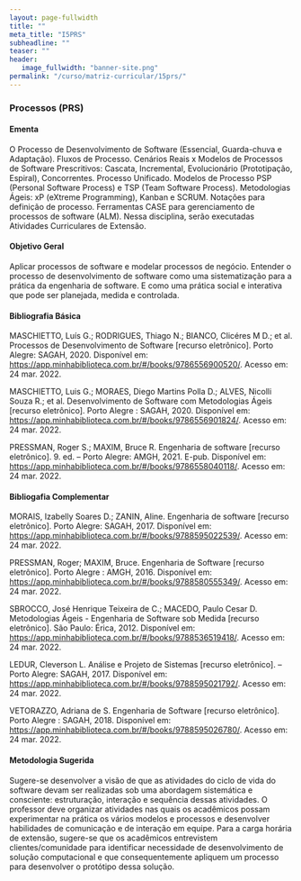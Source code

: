 ```yaml
---
layout: page-fullwidth
title: ""
meta_title: "I5PRS"
subheadline: ""
teaser: ""
header:
   image_fullwidth: "banner-site.png"
permalink: "/curso/matriz-curricular/15prs/"
---
```


### Processos (PRS)

#### **Ementa**

O Processo de Desenvolvimento de Software (Essencial, Guarda-chuva e Adaptação). Fluxos de Processo. Cenários Reais x Modelos de Processos de Software Prescritivos: Cascata, Incremental, Evolucionário (Prototipação, Espiral), Concorrentes. Processo Unificado. Modelos de Processo PSP (Personal Software Process) e TSP (Team Software Process). Metodologias Ágeis: xP (eXtreme Programming), Kanban e SCRUM. Notações para definição de processo. Ferramentas CASE para gerenciamento de processos de software (ALM). Nessa disciplina, serão executadas Atividades Curriculares de Extensão. 

#### **Objetivo Geral** 

Aplicar processos de software e modelar processos de negócio. Entender o processo de desenvolvimento de software como uma sistematização para a prática da engenharia de software. E como uma prática social e interativa que pode ser planejada, medida e controlada. 

#### **Bibliografia Básica**

MASCHIETTO, Luís G.; RODRIGUES, Thiago N.; BIANCO, Clicéres M D.; et al. Processos de Desenvolvimento de Software [recurso eletrônico]. Porto Alegre: SAGAH, 2020. Disponível em: https://app.minhabiblioteca.com.br/#/books/9786556900520/. Acesso em: 24 mar. 2022. 

MASCHIETTO, Luis G.; MORAES, Diego Martins Polla D.; ALVES, Nicolli Souza R.; et al. Desenvolvimento de Software com Metodologias Ágeis [recurso eletrônico]. Porto Alegre : SAGAH, 2020. Disponível em: https://app.minhabiblioteca.com.br/#/books/9786556901824/. Acesso em: 24 mar. 2022. 

PRESSMAN, Roger S.; MAXIM, Bruce R. Engenharia de software [recurso eletrônico]. 9. ed. – Porto Alegre: AMGH, 2021. E-pub. Disponível em: https://app.minhabiblioteca.com.br/#/books/9786558040118/. Acesso em: 24 mar. 2022.

#### **Bibliogafia Complementar** 

MORAIS, Izabelly Soares D.; ZANIN, Aline. Engenharia de software [recurso eletrônico]. Porto Alegre: SAGAH, 2017. Disponível em: https://app.minhabiblioteca.com.br/#/books/9788595022539/. Acesso em: 24 mar. 2022.

PRESSMAN, Roger; MAXIM, Bruce. Engenharia de Software [recurso eletrônico]. Porto Alegre : AMGH, 2016. Disponível em: https://app.minhabiblioteca.com.br/#/books/9788580555349/. Acesso em: 24 mar. 2022. 

SBROCCO, José Henrique Teixeira de C.; MACEDO, Paulo Cesar D. Metodologias Ágeis - Engenharia de Software sob Medida [recurso eletrônico]. São Paulo: Érica, 2012. Disponível em: https://app.minhabiblioteca.com.br/#/books/9788536519418/. Acesso em: 24 mar. 2022. 

LEDUR, Cleverson L. Análise e Projeto de Sistemas [recurso eletrônico]. – Porto Alegre: SAGAH, 2017. Disponível em: https://app.minhabiblioteca.com.br/#/books/9788595021792/. Acesso em: 24 mar. 2022. 

VETORAZZO, Adriana de S. Engenharia de Software [recurso eletrônico]. Porto Alegre : SAGAH, 2018. Disponível em: https://app.minhabiblioteca.com.br/#/books/9788595026780/. Acesso em: 24 mar. 2022. 

#### **Metodologia Sugerida**

Sugere-se desenvolver a visão de que as atividades do ciclo de vida do software devam ser realizadas sob uma abordagem sistemática e consciente: estruturação, interação e sequência dessas atividades. O professor deve organizar atividades nas quais os acadêmicos possam experimentar na prática os vários modelos e processos e desenvolver habilidades de comunicação e de interação em equipe. Para a carga horária de extensão, sugere-se que os acadêmicos entrevistem clientes/comunidade para identificar necessidade de desenvolvimento de solução computacional e que consequentemente apliquem um processo para desenvolver o protótipo dessa solução. 


